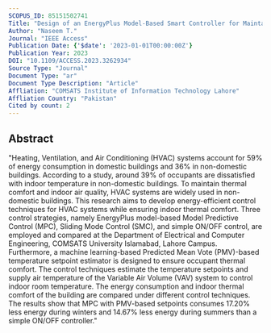 ```yaml
---
SCOPUS_ID: 85151502741
Title: "Design of an EnergyPlus Model-Based Smart Controller for Maintaining Thermal Comfortable Environment in Non-Domestic Building"
Author: "Naseem T."
Journal: "IEEE Access"
Publication Date: {'$date': '2023-01-01T00:00:00Z'}
Publication Year: 2023
DOI: "10.1109/ACCESS.2023.3262934"
Source Type: "Journal"
Document Type: "ar"
Document Type Description: "Article"
Affliation: "COMSATS Institute of Information Technology Lahore"
Affliation Country: "Pakistan"
Cited by count: 2
---
```


## Abstract
"Heating, Ventilation, and Air Conditioning (HVAC) systems account for 59% of energy consumption in domestic buildings and 36% in non-domestic buildings. According to a study, around 39% of occupants are dissatisfied with indoor temperature in non-domestic buildings. To maintain thermal comfort and indoor air quality, HVAC systems are widely used in non-domestic buildings. This research aims to develop energy-efficient control techniques for HVAC systems while ensuring indoor thermal comfort. Three control strategies, namely EnergyPlus model-based Model Predictive Control (MPC), Sliding Mode Control (SMC), and simple ON/OFF control, are employed and compared at the Department of Electrical and Computer Engineering, COMSATS University Islamabad, Lahore Campus. Furthermore, a machine learning-based Predicted Mean Vote (PMV)-based temperature setpoint estimator is designed to ensure occupant thermal comfort. The control techniques estimate the temperature setpoints and supply air temperature of the Variable Air Volume (VAV) system to control indoor room temperature. The energy consumption and indoor thermal comfort of the building are compared under different control techniques. The results show that MPC with PMV-based setpoints consumes 17.20% less energy during winters and 14.67% less energy during summers than a simple ON/OFF controller."
